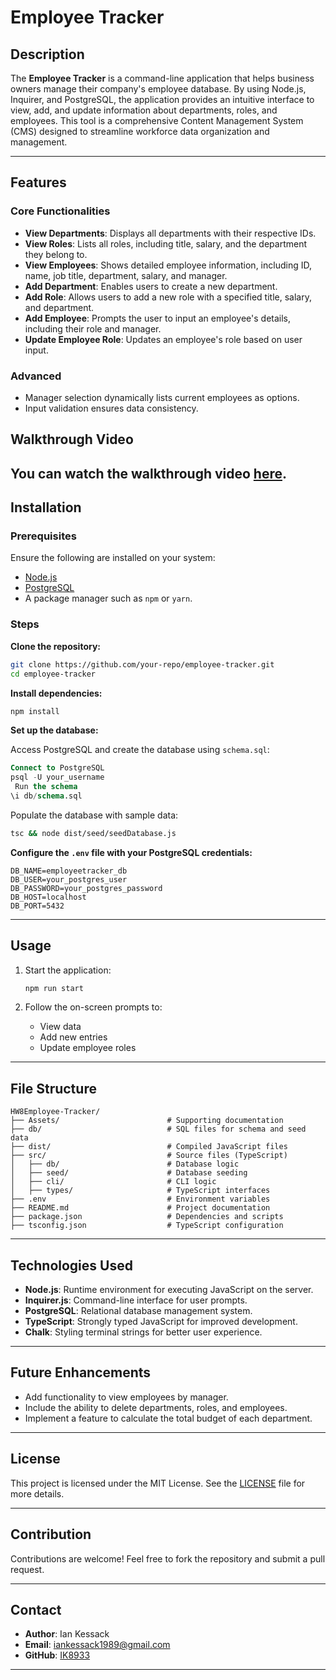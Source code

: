 # Employee Tracker

## Description

The **Employee Tracker** is a command-line application that helps business owners manage their company's employee database. By using Node.js, Inquirer, and PostgreSQL, the application provides an intuitive interface to view, add, and update information about departments, roles, and employees. This tool is a comprehensive Content Management System (CMS) designed to streamline workforce data organization and management.

---

## Features

### Core Functionalities

- **View Departments**: Displays all departments with their respective IDs.
- **View Roles**: Lists all roles, including title, salary, and the department they belong to.
- **View Employees**: Shows detailed employee information, including ID, name, job title, department, salary, and manager.
- **Add Department**: Enables users to create a new department.
- **Add Role**: Allows users to add a new role with a specified title, salary, and department.
- **Add Employee**: Prompts the user to input an employee's details, including their role and manager.
- **Update Employee Role**: Updates an employee's role based on user input.

### Advanced

- Manager selection dynamically lists current employees as options.
- Input validation ensures data consistency.
## Walkthrough Video

You can watch the walkthrough video [here](https://app.screencastify.com/v2/manage/videos/4IOhch17wnMNpkucJAhp). 
---

## Installation

### Prerequisites

Ensure the following are installed on your system:

- [Node.js](https://nodejs.org/)
- [PostgreSQL](https://www.postgresql.org/)
- A package manager such as `npm` or `yarn`.

### Steps

**Clone the repository:**

```bash
git clone https://github.com/your-repo/employee-tracker.git
cd employee-tracker
```

**Install dependencies:**

```bash
npm install
```

**Set up the database:**

Access PostgreSQL and create the database using `schema.sql`:

```sql
Connect to PostgreSQL
psql -U your_username
 Run the schema
\i db/schema.sql
```

Populate the database with sample data:

```bash
tsc && node dist/seed/seedDatabase.js
```

**Configure the `.env` file with your PostgreSQL credentials:**

```plaintext
DB_NAME=employeetracker_db
DB_USER=your_postgres_user
DB_PASSWORD=your_postgres_password
DB_HOST=localhost
DB_PORT=5432
```

---

## Usage

1. Start the application:

   ```bash
   npm run start
   ```

2. Follow the on-screen prompts to:
   - View data
   - Add new entries
   - Update employee roles

---

## File Structure

```
HW8Employee-Tracker/
├── Assets/                        # Supporting documentation
├── db/                            # SQL files for schema and seed data
├── dist/                          # Compiled JavaScript files
├── src/                           # Source files (TypeScript)
│   ├── db/                        # Database logic
│   ├── seed/                      # Database seeding
│   ├── cli/                       # CLI logic
│   ├── types/                     # TypeScript interfaces
├── .env                           # Environment variables
├── README.md                      # Project documentation
├── package.json                   # Dependencies and scripts
├── tsconfig.json                  # TypeScript configuration
```

---

## Technologies Used

- **Node.js**: Runtime environment for executing JavaScript on the server.
- **Inquirer.js**: Command-line interface for user prompts.
- **PostgreSQL**: Relational database management system.
- **TypeScript**: Strongly typed JavaScript for improved development.
- **Chalk**: Styling terminal strings for better user experience.

---

## Future Enhancements

- Add functionality to view employees by manager.
- Include the ability to delete departments, roles, and employees.
- Implement a feature to calculate the total budget of each department.

---

## License

This project is licensed under the MIT License. See the [LICENSE](./LICENSE) file for more details.

---

## Contribution

Contributions are welcome! Feel free to fork the repository and submit a pull request.

---

## Contact

- **Author**: Ian Kessack
- **Email**: [iankessack1989@gmail.com](mailto:iankessack1989@gmail.com)
- **GitHub**: [IK8933](https://github.com/IK8933)

---



